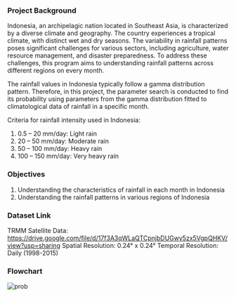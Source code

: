 ### Project Background
Indonesia, an archipelagic nation located in Southeast Asia, is characterized by a diverse climate and geography. The country experiences a tropical climate, with distinct wet and dry seasons. The variability in rainfall patterns poses significant challenges for various sectors, including agriculture, water resource management, and disaster preparedness. To address these challenges, this program aims to understanding rainfall patterns across different regions on every month.

The rainfall values in Indonesia typically follow a gamma distribution pattern. Therefore, in this project, the parameter search is conducted to find its probability using parameters from the gamma distribution fitted to climatological data of rainfall in a specific month.

Criteria for rainfall intensity used in Indonesia:
1. 0.5 – 20 mm/day: Light rain
2. 20 – 50 mm/day: Moderate rain
3. 50 – 100 mm/day: Heavy rain
4. 100 – 150 mm/day: Very heavy rain

### Objectives
1. Understanding the characteristics of rainfall in each month in Indonesia
2. Understanding the rainfall patterns in various regions of Indonesia

### Dataset Link
TRMM Satellite Data: https://drive.google.com/file/d/17f3A3qWLaQTCpnjbDUGwy5zx5VgpQHKV/view?usp=sharing
Spatial Resolution: 0.24° x 0.24°
Temporal Resolution: Daily (1998-2015)

### Flowchart
  ![prob](https://github.com/agastiayudya/Rainfall-Probability-in-Indonesia/assets/96803882/e4818b0e-14dc-4c4a-9251-b57db01e8e8c)

